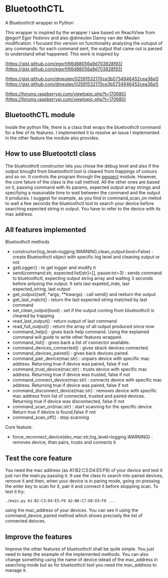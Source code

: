# BluetoothCTL
A Bluetoothctl wrapper in Python

This wrapper is inspired by the wrapper I saw based on ReachView from @egorf Egor Fedorov and also @dmeulen Danny van der Meulen  modification. I focused this version on functionality analysing the outuput of any commands: for each command sent, the output that came out is parsed to understand what happened. This work is inspired by

[https://gist.github.com/egorf/66d88056a9d703928f93](https://gist.github.com/egorf/66d88056a9d703928f93)

[https://gist.github.com/dmeulen/02591532170ce3b5734946452cea38a1](https://gist.github.com/dmeulen/02591532170ce3b5734946452cea38a1)

[https://forums.raspberrypi.com/viewtopic.php?t=170680](https://forums.raspberrypi.com/viewtopic.php?t=170680)

## BluetoothCTL module
Inside the python file, there is a class that wraps the bluetoothctl command for a few of its features. I implemented it to resolve an issue I implemented in the other feature the module also provides.
## How to use Bluetootctl class
The bluetoothctl constructor lets you chose the debug level and also if the output brought from bluetoothctl tool is cleared from trappings of colours and so on. It controls the program through the [pexpect](https://pexpect.readthedocs.io/en/stable/) module.
However, the core fature of the class is the call method. All the other ones are based on it, passing command with its params, expected output array strings and specifying a reasonable time to wait between the command and the output it produces.
I suggest for example, as you find in command_scan_on metod to wait a few seconds the bluetoothctl tool to search your device before searching expected string in output.
You have to refer to the device with its mac address.
## All features implemented
Bluetoothctl methods
- constructor(log_level=logging.WARNING,clean_output:bool=False) : create Bluetoothctl object with specific log level and cleaning output or not
- getLogger() : to get logger and modify it
- send(command:str, expected:list[str]=[], pause:int=3) : sends command to bluetoothctl, expecting output string array and waiting 3 seconds before anlysing the output. It sets last expeted_inde, last expected_string, last output
- get_output((self, *args, **kwargs) : call send() and reeturn the output
- get_last_match() : return the last expected string matched by last command
- set_clean_output(bool) : set if the output coming from bluetoothctl is cleaned by trapping
- read_last_output() : return output of last command
- read_full_output() : return the array of all output produced since now
- command_help() : gives back help command. Using the explained command will guide to write other features wrapped.
- command_list() : gives back a list of connector available.
- command_devices_connected() : gives sback devices connected.
- command_devices_paired() : gives back devices paired.
- command_pair_device(mac:str) : unpairs device with specific mac address. Returning true if device was paired, false if not
- command_trust_device(mac:str) : trusts device with specific mac address. Returning true if device was trusted, false if not
- command_connect_device(mac:str) : connects device with specific mac address. Returning true if device was paired, false if not
- command_disconnect_device(mac:str) : removes device with specific mac address from list of connected, trusted and paired devices. Returning true if device was disconnected, false if not
- command_scan_on(mac:str) : start scanning for the specific device. Return true if device is found,false if not
- command_scan_off() : stop scanning

Core feature:
- force_reconnect_device(dev_mac:str,log_level=logging.WARNING) : removes device, than pairs, trusts and connects it
## Test the core feature
You need the mac address (as A1:B2:C3:D4:E5:F6) of your device and test it just run the main.py passing it. It use the class to search into paired devices, remove it and then, when your device is in paring mode, going on pressing the enter key to scan for it, pair it and connect it before stoppiing scan.
To test it try:
```
./main.py A1:B2:C3:D4:E5:F6 A2:B6:C7:D8:E9:F0 ...
```
using the mac_address of your devices. You can see it using the command_device_paired method which shows precisely the list of connected deivces.
## Improve the features
Improve the other features of bluetoothctl shall be quite simple. You just need to keep the example of the implemented methods. You can also change something using the name of device istead of the mac_address in searching mode but as for bluetoothctl tool you need the mac_address to manage it.
